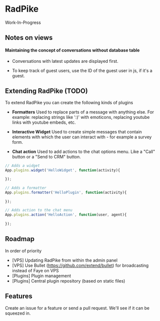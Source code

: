 # RadPike

Work-In-Progress

## Notes on views

#### Maintaining the concept of conversations without database table

* Conversations with latest updates are displayed first.

* To keep track of guest users, use the ID of the guest user in js, if it's a guest.

## Extending RadPike (TODO)

To extend RadPike you can create the following kinds of plugins

* **Formatters**
  Used to replace parts of a message with anything else. For example: replacing strings like ':)' with emoticons, replacing youtube links with youtube embeds, etc.

* **Interactive Widget**
  Used to create simple messages that contain elements with which the user can interact with - for example a survey form.

* **Chat action**
  Used to add actions to the chat options menu. Like a "Call" button or a "Send to CRM" button.


```javascript
// Adds a widget
App.plugins.widget('HelloWidget', function(activity){

});

// Adds a formatter
App.plugins.formatter('HelloPlugin', function(activity){
  
});

// Adds action to the chat menu
App.plugins.action('HelloAction', function(user, agent){
  
});
```

## Roadmap

In order of priority

* [VPS] Updating RadPike from within the admin panel
* [VPS] Use Bullet (<https://github.com/extend/bullet>) for broadcasting instead of Faye on VPS
* [Plugins] Plugin management
* [Plugins] Central plugin repository (based on static files)


## Features

Create an issue for a feature or send a pull request. We'll see if it can be squeezed in.
